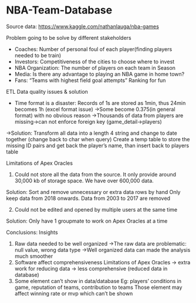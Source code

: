 # NBA-Team-Database
Source data: https://www.kaggle.com/nathanlauga/nba-games 

Problem going to be solve by different stakeholders
- Coaches:
Number of personal foul of each player(finding players needed to be train)
- Investors:
Competitiveness of the cities to choose where to invest
- NBA Organization:
The number of players on each team in Season
- Media:
Is there any advantage to playing an NBA game in home town?
- Fans:
“Teams with highest field goal attempts” Ranking for fun

ETL
Data quality issues & solution
- Time format is a disaster: 
Records of 1s are stored as 1min, thus 24min becomes 1h (excel format issue)
->Some become 0.375(in general format) with no obvious reason
->Thousands of data from players are missing→can not enforce foreign key (game_detail→players)
  
->Solution: 
Transform all data into a length 4 string and change to date together (change back to char when query)
Create a temp table to store the missing ID pairs and get back the player’s name, than insert back to players table


Limitations of Apex Oracles
1. Could not store all the data from the source. It only provide around 30,000 kb of storage space. We have over 600,000 data.

Solution: Sort and remove unnecessary or extra data rows by hand
Only keep data from 2018 onwards. Data from 2003 to 2017 are removed

2. Could not be edited and opened by multiple users at the same time

Solution: Only have 1 groupmate to work on Apex Oracles at a time

Conclusions: Insights
1. Raw data needed to be well organized 
->The raw data are problematic: null value, wrong data type
	->Well organized data can made the analysis much smoother
2. Software affect comprehensiveness
Limitations of Apex Oracles → extra work for reducing data
→ less comprehensive (reduced data in database)
3. Some element can’t show in data/database
	Eg: players’ conditions in game, reputation of teams, contribution to teams
	Those element may affect winning rate or mvp which can’t be shown





